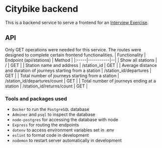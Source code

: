 # Citybike backend
This is a backend service to serve a frontend for an [Interview Exercise](https://github.com/solita/dev-academy-spring-2024-exercise).

## API
Only GET operations were needed for this service. The routes were designed to complete certain frontend functionalities.
| Functionality | Endpoint (api/stations) | Method |
|:-----|-----------|--|
| Show all stations | / | GET |
| Station name and address | /station_id | GET |
| Average distance and duration of journeys starting from a station | /station_id/departures | GET |
| Total number of journeys starting from a station | /station_id/departures/count | GET |
| Total number of journeys ending at a station | /station_id/returns/count | GET |

### Tools and packages used
- `Docker` to run the `PostgreSQL` database
- `Adminer` and `psql` to inspect the database
- `node-postgres` for accessing the database with node
- `Express` for routing the endpoints
- `dotenv` to access environment variables set in .env
- `eslint` to format code in development
- `nodemon` to restart server automatically in development
